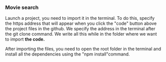 ### Movie search
Launch a project, you need to import it in the terminal. To do this, specify the https address that will appear when you click the "code" button above the project files in the github. We specify the address in the terminal after the git clone command. We write all this while in the folder where we want to import <b>the code.</b>

After importing the files, you need to open the root folder in the terminal and install all the dependencies using the "npm install"command.
